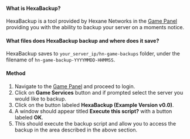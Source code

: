 #### What is HexaBackup?
HexaBackup is a tool provided by Hexane Networks in the [Game Panel](https://hexane.gg) providing you with the ability to backup your server on a moments notice.

#### What files does HexaBackup backup and where does it save?
HexaBackup saves to ``your_server_ip/hn-game-backups`` folder, under the filename of ``hn-game-backup-YYYYMMDD-HHMMSS``.

#### Method
1.  Navigate to the [Game Panel](https://hexane.gg) and proceed to login.  
2.  Click on **Game Services** button and if prompted select the server you would like to backup.
3.  Click on the button labeled **HexaBackup (Example Version v0.0)**.
4.  A window should appear titled **Execute this script?** with a button labeled **OK**.
5.  This should execute the backup script and allow you to access the backup in the area described in the above section.

